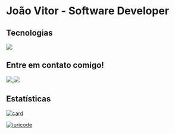 # João Vitor - Software Developer







<div align=left>
  <h2>Tecnologias</h2>
 <img src="https://skillicons.dev/icons?i=html,css,js,ts,react,nextjs,tailwind,nodejs,express,nestjs,postgres,mysql,prisma,php,go,python,aws,linux&perline=10" />
<div/>

## Entre em contato comigo!
<a href="https://www.linkedin.com/in/jvrtdev" target="_blank">
  <img src="https://skillicons.dev/icons?i=linkedin" />
</a>
<a href="mailto:jvrtdev@gmail.com" target="_blank">
  <img src="https://skillicons.dev/icons?i=gmail" />
</a> 

## Estatísticas
<div align="left">
  
  [![card](https://github-readme-stats.vercel.app/api?username=jvrtdev&theme=dracula&show_icons=true)](https://github.com/anuraghazra/github-readme-stats)

</div>

<div align="left">
  
  [![iuricode](https://github-readme-stats.vercel.app/api/top-langs/?username=jvrtdev&hide=html&layout=compact&theme=dracula)](https://github.com/anuraghazra/github-readme-stats)

</div>
